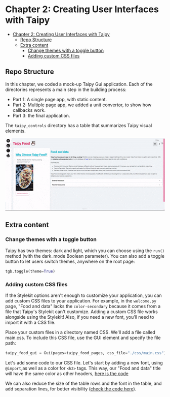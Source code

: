 # Chapter 2: Creating User Interfaces with Taipy

- [Chapter 2: Creating User Interfaces with Taipy](#chapter-2-creating-user-interfaces-with-taipy)
  - [Repo Structure](#repo-structure)
  - [Extra content](#extra-content)
    - [Change themes with a toggle button](#change-themes-with-a-toggle-button)
    - [Adding custom CSS files](#adding-custom-css-files)

## Repo Structure

In this chapter, we coded a mock-up Taipy Gui application. Each of the directories represents a main step in the building process:

- Part 1: A single page app, with static content.
- Part 2: Multiple page app, we added a unit convertor, to show how callbacks work.
- Part 3: the final application.

The `taipy_controls` directory has a table that summarizes Taipy visual elements.

![GIF of the Taipy Food app](./img/app.gif)

## Extra content

### Change themes with a toggle button

Taipy has two themes: dark and light, which you can choose using the `run()` method (with the dark_mode Boolean parameter). You can also add a toggle button to let users switch themes, anywhere on the root page:

```python
tgb.toggle(theme=True)
```

### Adding custom CSS files

If the Stylekit options aren't enough to customize your application, you can add custom CSS files to your application. For example, in the `welcome.py` page, "Food and data" lacks the `color-secondary` because it comes from a file that Taipy's Stylekit can't customize. Adding a custom CSS file works alongside using the Stylekit! Also, if you need a new font, you’ll need to import it with a CSS file.

Place your custom files in a directory named CSS. We'll add a file called main.css. To include this CSS file, use the GUI element and specify the file path:

```python
taipy_food_gui = Gui(pages=taipy_food_pages, css_file="./css/main.css")
```

Let's add some code to our CSS file. Let's start by adding a new font, using `@import`,as well as a color for `<h2>` tags. This way, our "Food and data" title will have the same color as other headers, [here is the code](https://github.com/PacktPublishing/Getting-Started-with-Taipy/blob/main/chapter_02/3-final_app/css/main.css)

We can also reduce the size of the table rows and the font in the table, and add separation lines, for better visibility ([check the code here](https://github.com/PacktPublishing/Getting-Started-with-Taipy/blob/main/chapter_02/3-final_app/css/table.css)).
